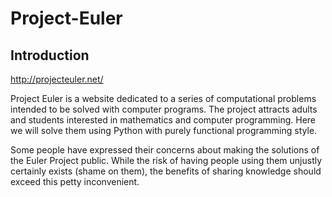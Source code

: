 Project-Euler
=============

 Introduction
-------------
http://projecteuler.net/

Project Euler is a website dedicated to a series of computational problems intended to be solved with computer programs. The project attracts adults and students interested in mathematics and computer programming. Here we will solve them using Python with purely functional programming style. 

Some people have expressed their concerns about making the solutions of the Euler Project public. While the risk of having people using them unjustly certainly exists (shame on them), the benefits of sharing knowledge should exceed this petty inconvenient.


